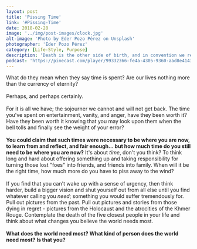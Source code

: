 ```yaml
---
layout: post
title: 'Pissing Time'
link: '#Pissing-Time'
date: 2018-02-28
image: '../img/post-images/clock.jpg'
alt-image: 'Photo by Eder Pozo Pérez on Unsplash'
photographer: 'Eder Pozo Pérez'
category: [Life-Style, Purpose]
description: 'Death is the other side of birth, and in convention we return to that transcendent womb from which we came, but in truth we had never left in the first place. Remain gracious for your blessings.'
podcast: 'https://pinecast.com/player/99332366-fe4a-4305-9360-aad8e4143639?theme=minimal'
---
```

What do they mean when they say time is spent? Are our lives nothing more than the currency of eternity? 
<br>
<br>
Perhaps, and perhaps certainly. 
<br>
<br>
For it is all we have; the sojourner we cannot and will not get back. The time you've spent on entertainment, vanity, and anger, have they been worth it?  Have they been worth it knowing that you may look upon them when the bell tolls and finally see the weight of your error? 
<br>
<br>
**You could claim that such times were necessary to be where you are now, to learn from and reflect, and fair enough… but how much time do you still need to be where you are now?** It's about *time*, don't you think? To think long and hard about offering something up and taking responsibility for turning those lost "foes" into friends, and friends into family. When will it be the right time, how much more do you have to piss away to the wind? 
<br>
<br>
If you find that you can't wake up with a sense of urgency, then think harder, build a bigger vision and shut yourself out from all else until you find whatever calling you *need*; something you would suffer tremendously for. Pull out pictures from the past. Pull out pictures and stories from those dying in regret - pictures from the Holocaust and the atrocities of the Khmer Rouge. Contemplate the death of the five closest people in your life and think about what changes you believe the world needs most. 
<br>
<br>
**What does the world need most? What kind of person does the world need most? Is that you?**